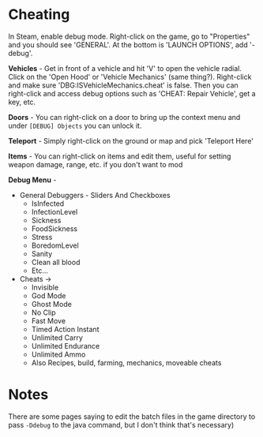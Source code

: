 # Cheating

In Steam, enable debug mode.   Right-click on the game, go to "Properties" and you
should see 'GENERAL'.   At the bottom is 'LAUNCH OPTIONS', add '-debug'.

**Vehicles** - Get in front of a vehicle and hit 'V' to open the vehicle radial.
Click on the 'Open Hood' or 'Vehicle Mechanics' (same thing?).  Right-click and
make sure 'DBG:ISVehicleMechanics.cheat' is false.  Then you can right-click and
access debug options such as 'CHEAT: Repair Vehicle', get a key, etc.

**Doors** - You can right-click on a door to bring up the context menu and under
`[DEBUG] Objects` you can unlock it.

**Teleport** - Simply right-click on the ground or map and pick 'Teleport Here'

**Items** - You can right-click on items and edit them, useful for setting weapon
damage, range, etc. if you don't want to mod


**Debug Menu** - 

* General Debuggers - Sliders And Checkboxes
  * IsInfected
  * InfectionLevel
  * Sickness
  * FoodSickness
  * Stress
  * BoredomLevel
  * Sanity
  * Clean all blood
  * Etc...
* Cheats ->
  * Invisible
  * God Mode
  * Ghost Mode
  * No Clip
  * Fast Move
  * Timed Action Instant
  * Unlimited Carry
  * Unlimited Endurance
  * Unlimited Ammo
  * Also Recipes, build, farming, mechanics, moveable cheats

# Notes

There are some pages saying to edit the batch files in the game directory to pass `-Ddebug`
to the java command, but I don't think that's necessary)